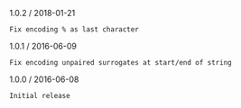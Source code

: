 1.0.2 / 2018-01-21

    Fix encoding % as last character

1.0.1 / 2016-06-09

    Fix encoding unpaired surrogates at start/end of string

1.0.0 / 2016-06-08

    Initial release
